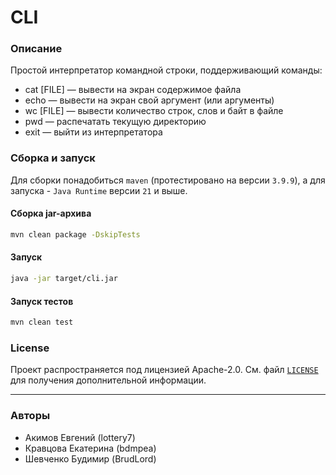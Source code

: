 # CLI

### Описание
Простой интерпретатор командной строки, поддерживающий команды:
- cat [FILE] — вывести на экран содержимое файла
- echo — вывести на экран свой аргумент (или аргументы)
- wc [FILE] — вывести количество строк, слов и байт в файле
- pwd — распечатать текущую директорию
- exit — выйти из интерпретатора

### Сборка и запуск
Для сборки понадобиться `maven` (протестировано на версии `3.9.9`), а для запуска - `Java Runtime` версии `21` и выше.

#### Сборка jar-архива
```bash
mvn clean package -DskipTests
```

#### Запуск
```bash
java -jar target/cli.jar
```

#### Запуск тестов
```bash
mvn clean test
```

### License

Проект распространяется под лицензией Apache-2.0. См. файл [`LICENSE`](LICENSE) для получения дополнительной информации.

---

### Авторы

- Акимов Евгений (lottery7)
- Кравцова Екатерина (bdmpea)
- Шевченко Будимир (BrudLord)
